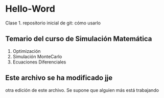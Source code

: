 ﻿# Hello-Word
Clase 1. repositorio inicial de git: cómo usarlo

## Temario del curso de Simulación Matemática
1. Optimización
2. Simulación MonteCarlo
3. Ecuaciones Diferenciales

## Este archivo se ha modificado jje

otra edición de este archivo. Se supone que alguien más está trabajando
